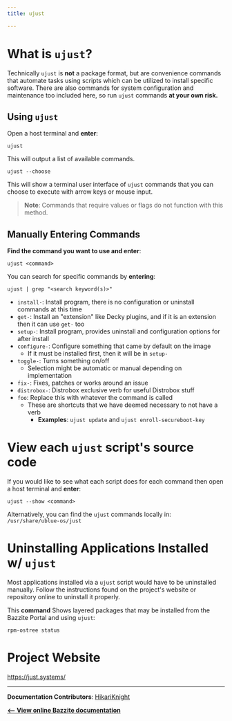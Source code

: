 ```yaml
---
title: ujust

---
```


# What is `ujust`?

Technically `ujust` is **not** a package format, but are convenience commands that automate tasks using scripts which can be utilized to install specific software.  There are also commands for system configuration and maintenance too included here, so run `ujust` commands **at your own risk.**

## Using `ujust`

Open a host terminal and **enter**:

 ```
ujust
``` 
This will output a list of available commands.

```
ujust --choose
```
This will show a terminal user interface of `ujust` commands that you can choose to execute with arrow keys or mouse input.

>**Note**: Commands that require values or flags do not function with this method.

## Manually Entering Commands

**Find the command you want to use and enter**:
```
ujust <command>
```

You can search for specific commands by **entering**:
```
ujust | grep "<search keyword(s)>"
```

* `install-`: Install program, there is no configuration or uninstall commands at this time
* `get-`: Install an "extension" like Decky plugins, and if it is an extension then it can use `get-` too
* `setup-`: Install program, provides uninstall and configuration options for after install
* `configure-`: Configure something that came by default on the image
  * If it must be installed first, then it will be in `setup-`
* `toggle-`: Turns something on/off
  * Selection might be automatic or manual depending on implementation
* `fix-`: Fixes, patches or works around an issue
* `distrobox-`: Distrobox exclusive verb for useful Distrobox stuff
* `foo`: Replace this with whatever the command is called 
  * These are shortcuts that we have deemed necessary to not have a verb
      * **Examples**: `ujust update` and `ujust enroll-secureboot-key`

# View each `ujust` script's source code
If you would like to see what each script does for each command then open a host terminal and **enter**:
```
ujust --show <command>
```

Alternatively, you can find the `ujust` commands locally in:
`/usr/share/ublue-os/just`

# Uninstalling Applications Installed w/ `ujust`

Most applications installed via a `ujust` script would have to be uninstalled manually.  Follow the instructions found on the project's website or repository online to uninstall it properly.

This **command** Shows layered packages that may be installed from the Bazzite Portal and using `ujust`:
```
rpm-ostree status
````

# Project Website

<https://just.systems/>

<hr>

**Documentation Contributors**: [HikariKnight](https://github.com/HikariKnight)

[**<-- View online Bazzite documentation**](https://universal-blue.discourse.group/docs?topic=2638)